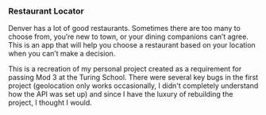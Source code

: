 ### Restaurant Locator

Denver has a lot of good restaurants. Sometimes there are too many to choose from, you’re new to town, or your dining companions can’t agree. This is an app that will help you choose a restaurant based on your location when you can’t make a decision.

This is a recreation of my personal project created as a requirement for passing Mod 3 at the Turing School. There were several key bugs in the first project (geolocation only works occasionally, I didn't completely understand how the API was set up) and since I have the luxury of rebuilding the project, I thought I would. 
